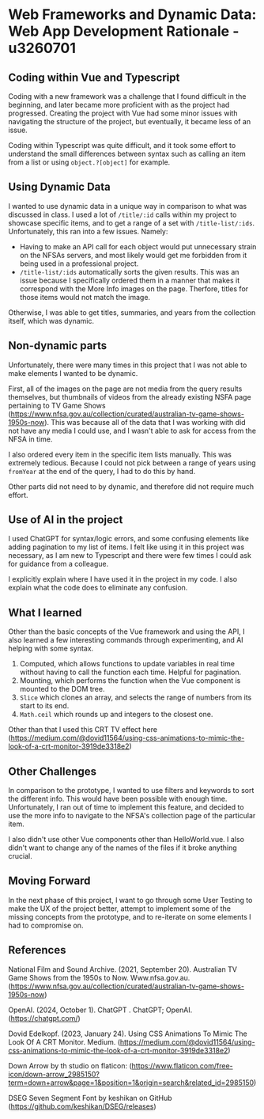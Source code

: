 #  Web Frameworks and Dynamic Data: Web App Development Rationale - u3260701

## Coding within Vue and Typescript

Coding with a new framework was a challenge that I found difficult in the beginning, and later became more proficient with
as the project had progressed. Creating the project with Vue had some minor issues with navigating the structure of the project, but eventually, it became less of an issue.

Coding within Typescript was quite difficult, and it took some effort to understand the small differences between syntax such as calling an item from a list or using `object.?[object]` for example.

## Using Dynamic Data

I wanted to use dynamic data in a unique way in comparison to what was discussed in class. I used a lot of `/title/:id` calls within my project to showcase specific items, and to get a range of a set with `/title-list/:ids`. Unfortunately, this ran into a few issues. Namely:

* Having to make an API call for each object would put unnecessary strain on the NFSAs servers, and most likely would get me forbidden from it being used in a professional project.
* `/title-list/:ids` automatically sorts the given results. This was an issue because I specifically ordered them in a manner that makes it correspond with the More Info images on the page. Therfore, titles for those items would not match the image.

Otherwise, I was able to get titles, summaries, and years from the collection itself, which was dynamic. 

## Non-dynamic parts

Unfortunately, there were many times in this project that I was not able to make elements I wanted to be dynamic. 

First, all of the images on the page are not media from the query results themselves, but thumbnails of videos from the already
existing NSFA page pertaining to TV Game Shows (https://www.nfsa.gov.au/collection/curated/australian-tv-game-shows-1950s-now). This was because all of the data that I was working with did not have any media I could use, and I wasn't able to ask for access from the NFSA in time.

I also ordered every item in the specific item lists manually. This was extremely tedious. Because I could not pick between a range of years using `fromYear` at the end of the query, I had to do this by hand. 

Other parts did not need to by dynamic, and therefore did not require much effort.

## Use of AI in the project

I used ChatGPT for syntax/logic errors, and some confusing elements like adding pagination to my list of items. I felt like using it in this project was necessary, as I am new to Typescript and there were few times I could ask for guidance from a colleague. 

I explicitly explain where I have used it in the project in my code. I also explain what the code does to eliminate any confusion.

## What I learned

Other than the basic concepts of the Vue framework and using the API, I also learned a few interesting commands through experimenting, and AI helping with some syntax.

1. Computed, which allows functions to update variables in real time without having to call the function each time. Helpful for pagination.
2. Mounting, which performs the function when the Vue component is mounted to the DOM tree.
3. `Slice` which clones an array, and selects the range of numbers from its start to its end.
4. `Math.ceil` which rounds up and integers to the closest one.

Other than that I used this CRT TV effect here (https://medium.com/@dovid11564/using-css-animations-to-mimic-the-look-of-a-crt-monitor-3919de3318e2)

## Other Challenges

In comparison to the prototype, I wanted to use filters and keywords to sort the different info. This would have been possible with enough time. Unfortunately, I ran out of time to implement this feature, and decided to use the more info to navigate to the NFSA's collection page of the particular item. 

I also didn't use other Vue components other than HelloWorld.vue. I also didn't want to change any of the names of the files if it broke anything crucial. 

## Moving Forward

In the next phase of this project, I want to go through some User Testing to make the UX of the project better, attempt to implement some of the missing concepts from the prototype, and to re-iterate on some elements I had to compromise on.

## References

National Film and Sound Archive. (2021, September 20). Australian TV Game Shows from the 1950s to Now. Www.nfsa.gov.au. (https://www.nfsa.gov.au/collection/curated/australian-tv-game-shows-1950s-now)

OpenAI. (2024, October 1). ChatGPT . ChatGPT; OpenAI. (https://chatgpt.com/)

Dovid Edelkopf. (2023, January 24). Using CSS Animations To Mimic The Look Of A CRT Monitor. Medium. (https://medium.com/@dovid11564/using-css-animations-to-mimic-the-look-of-a-crt-monitor-3919de3318e2)

Down Arrow by th studio on flaticon: (https://www.flaticon.com/free-icon/down-arrow_2985150?term=down+arrow&page=1&position=1&origin=search&related_id=2985150)

DSEG Seven Segment Font by keshikan on GitHub (https://github.com/keshikan/DSEG/releases)


